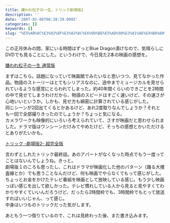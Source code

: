 ```yaml
---
title: 嫌われ松子の一生、トリック劇場版2
description: ''
date: '2007-01-06T08:38:39.000Z'
categories: []
keywords: []
slug: "%E5%AB%8C%E3%82%8F%E3%82%8C%E6%9D%BE%E5%AD%90%E3%81%AE%E4%B8%80%E7%94%9F%E3%80%81%E3%83%88%E3%83%AA%E3%83%83%E3%82%AF%E5%8A%87%E5%A0%B4%E7%89%882"
---
```

この正月休みの間、家にいる時間はずっとBlue Dragon漬けなので、気晴らしにDVDでも見ることにした。というわけで、今日見た2本の映画の感想を。

[嫌われ松子の一生 通常版](http://www.amazon.co.jp/exec/obidos/ASIN/B000HRMEYG/sixapart-vox1-22 "嫌われ松子の一生 通常版")

まずはこちら。話題になっていて映画館でみたいなと思いつつ、見てなかった作品。物語のストーリーはとてもシリアスなのに、途中までミュージカルを見せられているような感覚にとらわれてしまった。約40年間くらいのできごとを2時間の中で見せてしまうわけだから、物語のスピードはすごく速いけど、その速さが心地いいというか。しかも、見せ方も綿密に計算されている感じがした。  
同じシーンが2回出てくるとかあるけど、あれ2度取りなんでしょうか？それとも一回で全部撮りきったのでしょうか？ちょっと気になる。  
カメラワークも映像的にいろいろ考えられていて、さすが映画だと思わせられました。ドラマ版はワンシーンだけみてやめたけど、そっちの感想とかいただけるとありがたいかも。

[トリック -劇場版2- 超完全版](http://www.amazon.co.jp/exec/obidos/ASIN/B000I8ONAC/sixapart-vox1-22 "トリック -劇場版2- 超完全版")

言わずとしれたトリック最終話。あのアパートがなくなった時点でもう一度ってことはないんでしょうね。きっと。  
劇場版１のころも思ったし、これはドラマが映画化した他のパターン（踊る大捜査線とか）でも思うことなんだけど、何も映画でやらなくてもって感じがした。ちょっとお金をかけたテレビ番組を映画として放映している感じ。もう少し映画っぽい感じを出して欲しかった。テレビ慣れしている人から見ると見やすくてわかりやすくていいんだろうけど、だったら2時間枠でも、3時間枠でもとって放送すればいいじゃん、って感じ。  
中身はいつものトリックだった気がします。

あともう一つ借りているので、これは見終わった後、また書き込みます。